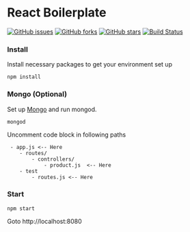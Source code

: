 # React Boilerplate
[![GitHub issues](https://img.shields.io/github/issues/vemuez/react-boilerplate.svg)](https://github.com/vemuez/react-boilerplate/issues)
[![GitHub forks](https://img.shields.io/github/forks/vemuez/react-boilerplate.svg)](https://github.com/vemuez/react-boilerplate/network)
[![GitHub stars](https://img.shields.io/github/stars/vemuez/react-boilerplate.svg)](https://github.com/vemuez/react-boilerplate/stargazers)
[![Build Status](https://travis-ci.org/vemuez/react-boilerplate.svg?branch=feature/mongoose)](https://travis-ci.org/vemuez/react-boilerplate)


### Install
Install necessary packages to get your environment set up
```
npm install
```

### Mongo (Optional)
Set up [Mongo](https://docs.mongodb.com/manual/installation/) and run mongod.
```
mongod
```
Uncomment code block in following paths
```
 - app.js <-- Here
    - routes/
        - controllers/
            - product.js  <-- Here
    - test
        - routes.js <-- Here
```
### Start
```
npm start
```
Goto http://localhost:8080
